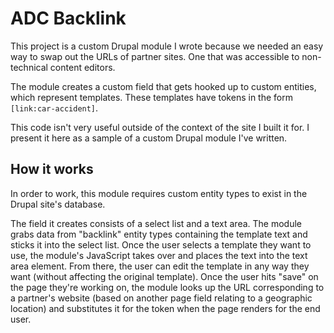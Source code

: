# ADC Backlink

This project is a custom Drupal module I wrote because we needed an easy way to swap out the URLs of partner sites. One that was
accessible to non-technical content editors.

The module creates a custom field that gets hooked up to custom entities, which represent templates. These templates have tokens in the form `[link:car-accident]`.

This code isn't very useful outside of the context of the site I built it for. I present it here as a sample of a custom Drupal module I've written.

## How it works

In order to work, this module requires custom entity types to exist in the Drupal site's database. 

The field it creates consists of a select list and a text area. The module grabs data from "backlink" entity types containing the template text and sticks it into
the select list. Once the user selects a template they want to use, the module's JavaScript takes over and places the text into the text area element. From there,
the user can edit the template in any way they want (without affecting the original template). Once the user hits "save" on the page they're working on, the module
looks up the URL corresponding to a partner's website (based on another page field relating to a geographic location) and substitutes it for the token when the
page renders for the end user.
